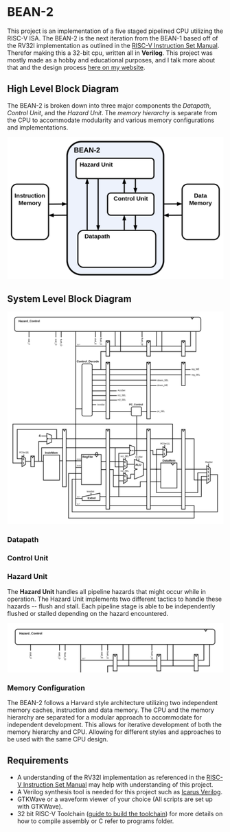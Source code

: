 # BEAN-2

This project is an implementation of a five staged pipelined CPU utilizing the RISC-V ISA. The BEAN-2 is the next iteration from the BEAN-1 based off of the RV32I implementation as outlined in the [RISC-V Instruction Set Manual](https://riscv.org/wp-content/uploads/2017/05/riscv-spec-v2.2.pdf). Therefor making this a 32-bit cpu, written all in **Verilog**. This project was mostly made as a hobby and educational purposes, and I talk more about that and the design process [here on my website](https://brycekeen.com).

## High Level Block Diagram

The BEAN-2 is broken down into three major components the *Datapath*, *Control Unit*, and the *Hazard Unit*. The *memory hierarchy* is separate from the CPU to accommodate modularity and various memory configurations and implementations.

![BEAN-2 High Level Block Diagram](assets/BEAN-2_High_Level_Diagram.png)

## System Level Block Diagram

![BEAN-2 System Level Block Diagram](assets/BEAN-2.png)

### Datapath

### Control Unit

### Hazard Unit

The **Hazard Unit** handles all pipeline hazards that might occur while in operation. The Hazard Unit implements two different tactics to handle these hazards -- flush and stall. Each pipeline stage is able to be independently flushed or stalled depending on the hazard encountered.

![BEAN-2 Hazard Unit](assets/BEAN-2_Hazard_Unit.png)

### Memory Configuration

The BEAN-2 follows a Harvard style architecture utilizing two independent memory caches, instruction and data memory. The CPU and the memory hierarchy are separated for a modular approach to accommodate for independent development. This allows for iterative development of both the memory hierarchy and CPU. Allowing for different styles and approaches to be used with the same CPU design.

## Requirements

- A understanding of the RV32I implementation as referenced in the [RISC-V Instruction Set Manual](https://riscv.org/wp-content/uploads/2017/05/riscv-spec-v2.2.pdf) may help with understanding of this project.
- A Verilog synthesis tool is needed for this project such as [Icarus Verilog](https://steveicarus.github.io/iverilog/).
- GTKWave or a waveform viewer of your choice (All scripts are set up with GTKWave).
- 32 bit RISC-V Toolchain ([guide to build the toolchain](https://github.com/riscv/riscv-gnu-toolchain)) for more details on how to compile assembly or C refer to programs folder.


